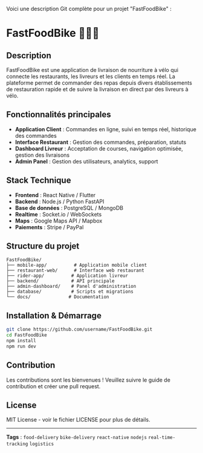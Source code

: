 Voici une description Git complète pour un projet "FastFoodBike" :

# FastFoodBike 🚴‍♂️🍔

## Description
FastFoodBike est une application de livraison de nourriture à vélo qui connecte les restaurants, les livreurs et les clients en temps réel. La plateforme permet de commander des repas depuis divers établissements de restauration rapide et de suivre la livraison en direct par des livreurs à vélo.

## Fonctionnalités principales
- **Application Client** : Commandes en ligne, suivi en temps réel, historique des commandes
- **Interface Restaurant** : Gestion des commandes, préparation, statuts
- **Dashboard Livreur** : Acceptation de courses, navigation optimisée, gestion des livraisons
- **Admin Panel** : Gestion des utilisateurs, analytics, support

## Stack Technique
- **Frontend** : React Native / Flutter
- **Backend** : Node.js / Python FastAPI
- **Base de données** : PostgreSQL / MongoDB
- **Realtime** : Socket.io / WebSockets
- **Maps** : Google Maps API / Mapbox
- **Paiements** : Stripe / PayPal

## Structure du projet
```
FastFoodBike/
├── mobile-app/          # Application mobile client
├── restaurant-web/      # Interface web restaurant
├── rider-app/          # Application livreur
├── backend/            # API principale
├── admin-dashboard/    # Panel d'administration
├── database/           # Scripts et migrations
└── docs/              # Documentation
```

## Installation & Démarrage
```bash
git clone https://github.com/username/FastFoodBike.git
cd FastFoodBike
npm install
npm run dev
```

## Contribution
Les contributions sont les bienvenues ! Veuillez suivre le guide de contribution et créer une pull request.

## License
MIT License - voir le fichier LICENSE pour plus de détails.

---

**Tags** : `food-delivery` `bike-delivery` `react-native` `nodejs` `real-time-tracking` `logistics`

